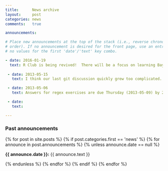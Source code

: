 ```yaml
---
title:      News archive
layout:     post
categories: news
comments:   true

announcements:

# Place new announcements at the top of the stack (i.e., reverse chronological
# order). If no announcement is desired for the front page, use an entry with
# no values for the first 'date'/'text' key combo.

- date: 2016-01-19
  text: R Club is being revived!  There will be a focus on learning Bayesian statistics using Richard McElreath's book [Statistical Rethinking](http://xcelab.net/rm/statistical-rethinking/).  More info soon.
  
 - date: 2013-05-15
   text: I think our last git discussion quickly grew too complicated. I've added a new resource that demonstrates the basics of git as well as a simple homework assignment to put what you learn to use. Also, Stacey will be giving a short presentation on the VennDiagram R package

 - date: 2013-05-06
   text: Answers for regex exercises are due Thursday (2013-05-09) by 2PM. This week we will cover the use of git (a version control system for keeping track of changes in your code). In preparation, be sure to do the short homework for this week before we meet.

 - date:
   text:

---
```


<div>
  <h3>Past announcements</h3>
  {% for post in site.posts %}
    {% if post.categories.first == 'news' %}
      {% for announce in post.announcements %}
        {% unless announce.date == null %}
          <p><strong>{{ announce.date }}:</strong> {{ announce.text }}</p>
        {% endunless %}
      {% endfor %}
    {% endif %}
  {% endfor %}
</div>
